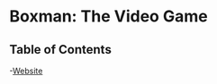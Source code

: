 # Boxman: The Video Game

## Table of Contents
-[Website](https://boxman-thesis-org.github.io/BoxmanTheGame_Website.github.io/)